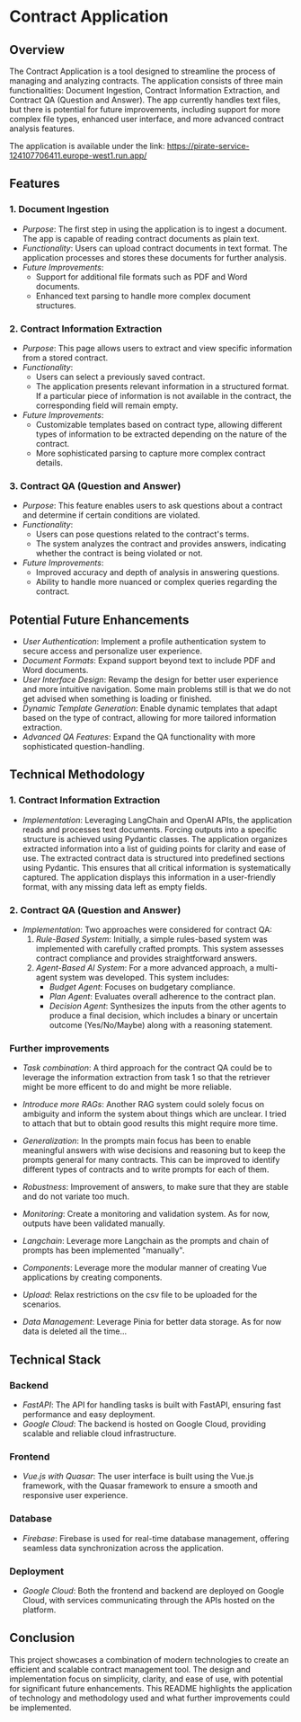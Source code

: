 # Contract Application

## Overview

The Contract Application is a tool designed to streamline the process of managing and analyzing contracts. The application consists of three main functionalities: Document Ingestion, Contract Information Extraction, and Contract QA (Question and Answer). The app currently handles text files, but there is potential for future improvements, including support for more complex file types, enhanced user interface, and more advanced contract analysis features.

The application is available under the link: https://pirate-service-124107706411.europe-west1.run.app/

## Features

### 1. Document Ingestion

- *Purpose*: The first step in using the application is to ingest a document. The app is capable of reading contract documents as plain text.
- *Functionality*: Users can upload contract documents in text format. The application processes and stores these documents for further analysis.
- *Future Improvements*:
  - Support for additional file formats such as PDF and Word documents.
  - Enhanced text parsing to handle more complex document structures.

### 2. Contract Information Extraction

- *Purpose*: This page allows users to extract and view specific information from a stored contract.
- *Functionality*: 
  - Users can select a previously saved contract.
  - The application presents relevant information in a structured format. If a particular piece of information is not available in the contract, the corresponding field will remain empty.
- *Future Improvements*:
  - Customizable templates based on contract type, allowing different types of information to be extracted depending on the nature of the contract.
  - More sophisticated parsing to capture more complex contract details.

### 3. Contract QA (Question and Answer)

- *Purpose*: This feature enables users to ask questions about a contract and determine if certain conditions are violated.
- *Functionality*: 
  - Users can pose questions related to the contract's terms.
  - The system analyzes the contract and provides answers, indicating whether the contract is being violated or not.
- *Future Improvements*:
  - Improved accuracy and depth of analysis in answering questions.
  - Ability to handle more nuanced or complex queries regarding the contract.

## Potential Future Enhancements

- *User Authentication*: Implement a profile authentication system to secure access and personalize user experience.
- *Document Formats*: Expand support beyond text to include PDF and Word documents.
- *User Interface Design*: Revamp the design for better user experience and more intuitive navigation. Some main problems still is that we do not get advised when something is loading or finished.
- *Dynamic Template Generation*: Enable dynamic templates that adapt based on the type of contract, allowing for more tailored information extraction.
- *Advanced QA Features*: Expand the QA functionality with more sophisticated question-handling.

## Technical Methodology

### 1. Contract Information Extraction
- *Implementation*: Leveraging LangChain and OpenAI APIs, the application reads and processes text documents. Forcing outputs into a specific structure is achieved using Pydantic classes. The application organizes extracted information into a list of guiding points for clarity and ease of use.
  The extracted contract data is structured into predefined sections using Pydantic. This ensures that all critical information is systematically captured. The application displays this information in a user-friendly format, with any missing data left as empty fields.

### 2. Contract QA (Question and Answer)
- *Implementation*: Two approaches were considered for contract QA:
  1. *Rule-Based System*: Initially, a simple rules-based system was implemented with carefully crafted prompts. This system assesses contract compliance and provides straightforward answers.
  2. *Agent-Based AI System*: For a more advanced approach, a multi-agent system was developed. This system includes:
     - *Budget Agent*: Focuses on budgetary compliance.
     - *Plan Agent*: Evaluates overall adherence to the contract plan.
     - *Decision Agent*: Synthesizes the inputs from the other agents to produce a final decision, which includes a binary or uncertain outcome (Yes/No/Maybe) along with a reasoning statement.

### Further improvements
- *Task combination*: A third approach for the contract QA could be to leverage the information extraction from task 1 so that the retriever might be more efficent to do and might be more reliable. 
- *Introduce more RAGs*: Another RAG system could solely focus on ambiguity and inform the system about things which are unclear. I tried to attach that but to obtain good results this might require more time.
- *Generalization*: In the prompts main focus has been to enable meaningful answers with wise decisions and reasoning but to keep the prompts general for many contracts. This can be improved to identify different types of contracts and to write prompts for each of them. 
- *Robustness*: Improvement of answers, to make sure that they are stable and do not variate too much. 
- *Monitoring*: Create a monitoring and validation system. As for now, outputs have been validated manually. 

- *Langchain*: Leverage more Langchain as the prompts and chain of prompts has been implemented "manually". 
- *Components*: Leverage more the modular manner of creating Vue applications by creating components.
- *Upload*: Relax restrictions on the csv file to be uploaded for the scenarios.  
- *Data Management*: Leverage Pinia for better data storage. As for now data is deleted all the time...


## Technical Stack

### Backend
- *FastAPI*: The API for handling tasks is built with FastAPI, ensuring fast performance and easy deployment.
- *Google Cloud*: The backend is hosted on Google Cloud, providing scalable and reliable cloud infrastructure.

### Frontend
- *Vue.js with Quasar*: The user interface is built using the Vue.js framework, with the Quasar framework to ensure a smooth and responsive user experience.
  
### Database
- *Firebase*: Firebase is used for real-time database management, offering seamless data synchronization across the application.

### Deployment
- *Google Cloud*: Both the frontend and backend are deployed on Google Cloud, with services communicating through the APIs hosted on the platform.

## Conclusion

This project showcases a combination of modern technologies to create an efficient and scalable contract management tool. The design and implementation focus on simplicity, clarity, and ease of use, with potential for significant future enhancements. This README highlights the application of technology and methodology used and what further improvements could be implemented. 
